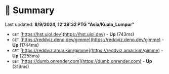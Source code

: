 # 📖 Summary
Last updated: **8/9/2024, 12:39:32 PTG "Asia/Kuala_Lumpur"**

- `GET` [https://hst.ujol.dev](https://hst.ujol.dev) - **Up** (743ms)
- `GET` [https://reddviz.deno.dev/gimme](https://reddviz.deno.dev/gimme) - **Up** (1744ms)
- `GET` [https://reddviz.amar.kim/gimme](https://reddviz.amar.kim/gimme) - **Up** (2255ms)
- `GET` [https://dumb.onrender.com](https://dumb.onrender.com) - **Up** (319ms)
